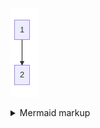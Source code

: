 <!-- generated by mermaid compile action - START -->
![~mermaid diagram 1~](/output/test_1-md-1.png)
<details>
  <summary>Mermaid markup</summary>

```mermaid
graph TD;
     1-->2
```

</details>
<!-- generated by mermaid compile action - END -->
